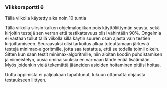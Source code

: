 ### Viikkoraportti 6
Tällä viikolla käytetty aika noin 10 tuntia

Tällä viikolla siirsin kaiken ohjelmalogiikan pois käyttöliittymän seasta, sekä kirjoitin testejä sen verran että testikattavuus olisi vähintään 90%.
Ongelmia ei vastaan tullut tällä viikolla sillä käytin suuren osan ajasta vain testien kirjoittamiseen.
Seuraavaksi olisi tarkoitus alkaa toteuttamaan järkeviä testejä minimax-algoritmille, jotta saa testattua, että se todella toimii oikein.
Sitten kun saan testit minimax-algoritmille, niin aloitan koodin puhdistamisen ja viimeistelyn, uusia ominaisuuksia en varmaan lähde enää lisäämään.
Myös joidenkin vielä tekemättä jääneiden asioiden hoitaminen pitäisi hoitaa.

Uutta oppimista ei paljoakaan tapahtunut, lukuun ottamatta ohjausta testaukseen liittyen.